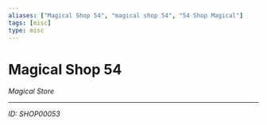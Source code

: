 ```yaml
---
aliases: ["Magical Shop 54", "magical shop 54", "54 Shop Magical"]
tags: [misc]
type: misc
---
```


# Magical Shop 54

*Magical Store*

---
*ID: SHOP00053*